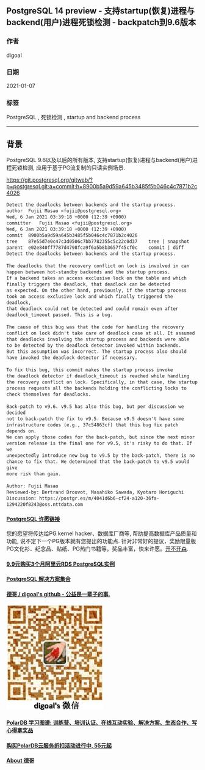 ## PostgreSQL 14 preview - 支持startup(恢复)进程与backend(用户)进程死锁检测 - backpatch到9.6版本      
      
### 作者      
digoal       
      
### 日期      
2021-01-07       
      
### 标签      
PostgreSQL , 死锁检测 , startup and backend process    
      
----      
      
## 背景      
PostgreSQL 9.6以及以后的所有版本, 支持startup(恢复)进程与backend(用户)进程死锁检测, 应用于基于PG流复制的只读实例场景.   
  
https://git.postgresql.org/gitweb/?p=postgresql.git;a=commit;h=8900b5a9d59a645b3485f5b046c4c7871b2c4026  
  
```  
Detect the deadlocks between backends and the startup process.  
author	Fujii Masao <fujii@postgresql.org>	  
Wed, 6 Jan 2021 03:39:18 +0000 (12:39 +0900)  
committer	Fujii Masao <fujii@postgresql.org>	  
Wed, 6 Jan 2021 03:39:18 +0000 (12:39 +0900)  
commit	8900b5a9d59a645b3485f5b046c4c7871b2c4026  
tree	87e55d7e0c47c3d0506c7bb7782355c5c22c0d37	tree | snapshot  
parent	e02e840ff7787d4798fca9f6a5b8b3657f45cf0c	commit | diff  
Detect the deadlocks between backends and the startup process.  
  
The deadlocks that the recovery conflict on lock is involved in can  
happen between hot-standby backends and the startup process.  
If a backend takes an access exclusive lock on the table and which  
finally triggers the deadlock, that deadlock can be detected  
as expected. On the other hand, previously, if the startup process  
took an access exclusive lock and which finally triggered the deadlock,  
that deadlock could not be detected and could remain even after  
deadlock_timeout passed. This is a bug.  
  
The cause of this bug was that the code for handling the recovery  
conflict on lock didn't take care of deadlock case at all. It assumed  
that deadlocks involving the startup process and backends were able  
to be detected by the deadlock detector invoked within backends.  
But this assumption was incorrect. The startup process also should  
have invoked the deadlock detector if necessary.  
  
To fix this bug, this commit makes the startup process invoke  
the deadlock detector if deadlock_timeout is reached while handling  
the recovery conflict on lock. Specifically, in that case, the startup  
process requests all the backends holding the conflicting locks to  
check themselves for deadlocks.  
  
Back-patch to v9.6. v9.5 has also this bug, but per discussion we decided  
not to back-patch the fix to v9.5. Because v9.5 doesn't have some  
infrastructure codes (e.g., 37c54863cf) that this bug fix patch depends on.  
We can apply those codes for the back-patch, but since the next minor  
version release is the final one for v9.5, it's risky to do that. If we  
unexpectedly introduce new bug to v9.5 by the back-patch, there is no  
chance to fix that. We determined that the back-patch to v9.5 would give  
more risk than gain.  
  
Author: Fujii Masao  
Reviewed-by: Bertrand Drouvot, Masahiko Sawada, Kyotaro Horiguchi  
Discussion: https://postgr.es/m/4041d6b6-cf24-a120-36fa-1294220f8243@oss.nttdata.com  
```  
  
    
  
#### [PostgreSQL 许愿链接](https://github.com/digoal/blog/issues/76 "269ac3d1c492e938c0191101c7238216")
您的愿望将传达给PG kernel hacker、数据库厂商等, 帮助提高数据库产品质量和功能, 说不定下一个PG版本就有您提出的功能点. 针对非常好的提议，奖励限量版PG文化衫、纪念品、贴纸、PG热门书籍等，奖品丰富，快来许愿。[开不开森](https://github.com/digoal/blog/issues/76 "269ac3d1c492e938c0191101c7238216").  
  
  
#### [9.9元购买3个月阿里云RDS PostgreSQL实例](https://www.aliyun.com/database/postgresqlactivity "57258f76c37864c6e6d23383d05714ea")
  
  
#### [PostgreSQL 解决方案集合](https://yq.aliyun.com/topic/118 "40cff096e9ed7122c512b35d8561d9c8")
  
  
#### [德哥 / digoal's github - 公益是一辈子的事.](https://github.com/digoal/blog/blob/master/README.md "22709685feb7cab07d30f30387f0a9ae")
  
  
![digoal's wechat](../pic/digoal_weixin.jpg "f7ad92eeba24523fd47a6e1a0e691b59")
  
  
#### [PolarDB 学习图谱: 训练营、培训认证、在线互动实验、解决方案、生态合作、写心得拿奖品](https://www.aliyun.com/database/openpolardb/activity "8642f60e04ed0c814bf9cb9677976bd4")
  
  
#### [购买PolarDB云服务折扣活动进行中, 55元起](https://www.aliyun.com/activity/new/polardb-yunparter?userCode=bsb3t4al "e0495c413bedacabb75ff1e880be465a")
  
  
#### [About 德哥](https://github.com/digoal/blog/blob/master/me/readme.md "a37735981e7704886ffd590565582dd0")
  
